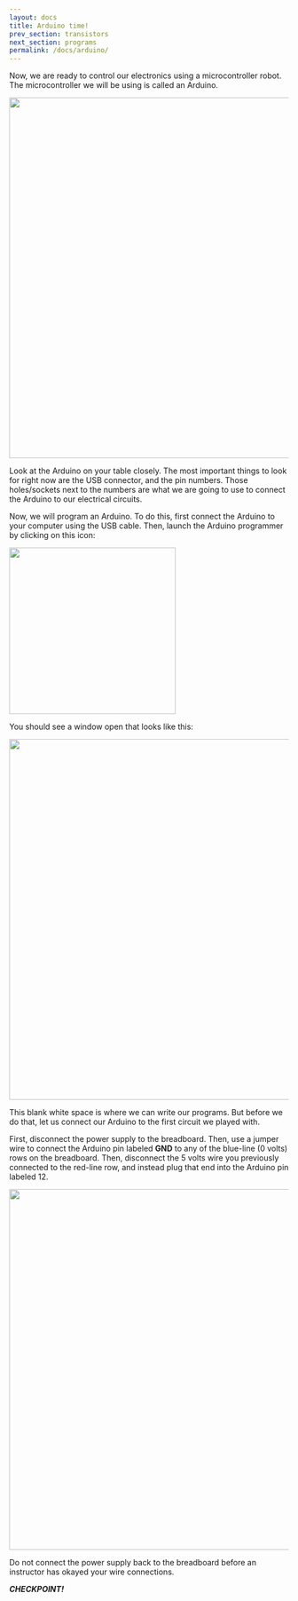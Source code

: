 ```yaml
---
layout: docs
title: Arduino time!
prev_section: transistors
next_section: programs
permalink: /docs/arduino/
---
```


Now, we are ready to control our electronics using a microcontroller
robot. The microcontroller we will be using is called an Arduino.

<img src="https://learn.adafruit.com/system/assets/assets/000/002/165/medium640/learn_arduino_uno_r3_web.jpg?1396780086" style="width: 650px"/>

Look at the Arduino on your table closely. The most important things
to look for right now are the USB connector, and the pin
numbers. Those holes/sockets next to the numbers are what we are going
to use to connect the Arduino to our electrical circuits.

Now, we will program an Arduino. To do this, first connect the Arduino
to your computer using the USB cable.
Then, launch the Arduino programmer by clicking on this icon:

<img src="{{ site.baseurl }}/img/arduino-icon.png" style="width: 300px"/>

You should see a window open that looks like this:

<img src="{{ site.baseurl }}/img/arduino-window.png" style="width: 650px"/>

This blank white space is where we can write our programs. But before
we do that, let us connect our Arduino to the first circuit we played
with. 

First, disconnect the power supply to the breadboard. Then, use
a jumper wire to connect the Arduino pin labeled **GND** to any of the
blue-line (0 volts) rows on the breadboard. Then, disconnect the 5
volts wire you previously connected to the red-line row, and instead plug that end into the Arduino pin labeled 12. 

<img src="{{ site.baseurl }}/img/arduino-circuit.png" style="width: 650px"/>

Do not connect the power supply back to the breadboard before an instructor has okayed your wire connections.

**_CHECKPOINT!_**

